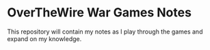 # OverTheWire War Games Notes
This repository will contain my notes as I play through the games and expand on my knowledge. 

